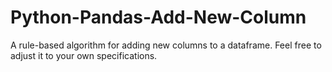 # Python-Pandas-Add-New-Column
A rule-based algorithm for adding new columns to a dataframe. Feel free to adjust it to your own specifications.

